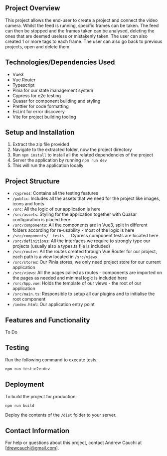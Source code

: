 ## Project Overview

This project allows the end-user to create a project and connect the video camera. Whilst the feed is running, specific frames can be taken. The feed can then be stopped and the frames taken can be analysed, deleting the ones that are deemed useless or mistakenly taken. The user can also created 1 or more tags to each frame. The user can also go back to previous projects, open and delete them.

## Technologies/Dependencies Used

- Vue3
- Vue Router
- Typescript
- Pinia for our state management system
- Cypress for e2e testing
- Quasar for component building and styling
- Prettier for code formatting
- EsLint for error discovery
- Vite for project building tooling

## Setup and Installation

1. Extract the zip file provided
2. Navigate to the extracted folder, now the project directory
3. Run `npm install` to install all the related dependencies of the project
4. Server the application by running `npm run dev`
5. This will run the application locally

## Project Structure

- `/cypress`: Contains all the testing features
- `/public`: Includes all the assets that we need for the project like images, icons and fonts
- `/src`: All the logic of our application is here
- `/src/assets`: Styling for the application together with Quasar configuration is placed here
- `/src/components`: All the components are in Vue3, split in different folders according for re-usability - most of the logic is here
- `/src/components/__tests__`: Cypress component tests are located here
- `/src/definitions`: All the interfaces we require to strongly type our projects (usually also a types.ts file is included)
- `/src/router`: All the routes created through Vue Router for our project, each path is a view located in `/src/views`
- `/src/stores`: Our Pinia stores, we only need project store for our current application
- `/src/views`: All the pages called as routes - components are imported on the pages as needed and minimal logic is included here
- `/src/App.vue`: Holds the template of our views - the root of our application
- `/src/main.ts`: Responsible to setup all our plugins and to initialise the root component
- `/index.html`: Our application entry point

## Features and Functionality

To Do

## Testing

Run the following command to execute tests:

```sh
npm run test:e2e:dev
```

## Deployment

To build the project for production:

```sh
npm run build
```

Deploy the contents of the `/dist` folder to your server.

## Contact Information

For help or questions about this project, contact Andrew Cauchi at [drewcauchi@gmail.com].
